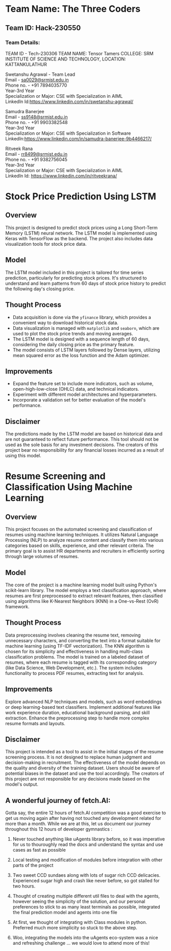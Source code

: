 # Team Name: The Three Coders
## Team ID: Hack-230550
### Team Details:
TEAM ID  - Tech-230306
TEAM NAME: Tensor Tamers
COLLEGE: SRM INSTITUTE OF SCIENCE AND TECHNOLOGY, 
LOCATION: KATTANKULATHUR

Swetanshu Agrawal - Team Lead <br>
Email - sa0029@srmist.edu.in <br>
Phone no. - +91 7894035770 <br>
Year-3rd Year <br>
Specialization or Major: CSE with Specialization in AIML <br>
LinkedIn Id:https://www.linkedin.com/in/swetanshu-agrawal/ <br>

Samudra Banerjee <br>
Email - ss9148@srmist.edu.in <br>
Phone no. - +91 9903382548 <br>
Year-3rd Year <br>
Specialization or Major: CSE with Specialization in Software <br>
LinkedIn:https://www.linkedin.com/in/samudra-banerjee-9b4466217/ <br>


Ritveek Rana <br>
Email - rr8499@srmist.edu.in <br>
Phone no. - +91 9382756045 <br>
Year-3rd Year <br>
Specialization or Major: CSE with Specialization in AIML <br>
LinkedIn Id: https://www.linkedin.com/in/ritveekrana/ <br>

# Stock Price Prediction Using LSTM

## Overview

This project is designed to predict stock prices using a Long Short-Term Memory (LSTM) neural network. The LSTM model is implemented using Keras with TensorFlow as the backend. The project also includes data visualization tools for stock price data.

## Model

The LSTM model included in this project is tailored for time series prediction, particularly for predicting stock prices. It's structured to understand and learn patterns from 60 days of stock price history to predict the following day's closing price.

## Thought Process

- Data acquisition is done via the `yfinance` library, which provides a convenient way to download historical stock data.
- Data visualization is managed with `matplotlib` and `seaborn`, which are used to plot the stock price trends and moving averages.
- The LSTM model is designed with a sequence length of 60 days, considering the daily closing price as the primary feature.
- The model consists of LSTM layers followed by Dense layers, utilizing mean squared error as the loss function and the Adam optimizer.


## Improvements

- Expand the feature set to include more indicators, such as volume, open-high-low-close (OHLC) data, and technical indicators.
- Experiment with different model architectures and hyperparameters.
- Incorporate a validation set for better evaluation of the model's performance.

## Disclaimer

The predictions made by the LSTM model are based on historical data and are not guaranteed to reflect future performance. This tool should not be used as the sole basis for any investment decisions. The creators of this project bear no responsibility for any financial losses incurred as a result of using this model.


# Resume Screening and Classification Using Machine Learning

## Overview
This project focuses on the automated screening and classification of resumes using machine learning techniques. It utilizes Natural Language Processing (NLP) to analyze resume content and classify them into various categories based on skills, experience, and other relevant criteria. The primary goal is to assist HR departments and recruiters in efficiently sorting through large volumes of resumes.

## Model
The core of the project is a machine learning model built using Python's scikit-learn library. The model employs a text classification approach, where resumes are first preprocessed to extract relevant features, then classified using algorithms like K-Nearest Neighbors (KNN) in a One-vs-Rest (OvR) framework.

## Thought Process
Data preprocessing involves cleaning the resume text, removing unnecessary characters, and converting the text into a format suitable for machine learning (using TF-IDF vectorization).
The KNN algorithm is chosen for its simplicity and effectiveness in handling multi-class classification problems.
The model is trained on a labeled dataset of resumes, where each resume is tagged with its corresponding category (like Data Science, Web Development, etc.).
The system includes functionality to process PDF resumes, extracting text for analysis.

## Improvements
Explore advanced NLP techniques and models, such as word embeddings or deep learning-based text classifiers.
Implement additional features like work experience duration, educational background parsing, and skill extraction.
Enhance the preprocessing step to handle more complex resume formats and layouts.

## Disclaimer
This project is intended as a tool to assist in the initial stages of the resume screening process. It is not designed to replace human judgment and decision-making in recruitment. The effectiveness of the model depends on the quality and diversity of the training dataset. Users should be aware of potential biases in the dataset and use the tool accordingly. The creators of this project are not responsible for any decisions made based on the model's output.

## A wonderful journey of fetch.AI:

Gotta say, the entire 12 hours of fetch.AI competition was a good exercise to get us moving again after having not touched any development related for more than a month. While we are at this, let us document our journey throughout this 12 hours of developer gymnastics :

1. Never touched anything like uAgents library before, so it was imperative for us to thouroughly read the docs and understand the syntax and use cases as fast as possible

2. Local testing and modification of modules before integration with other parts of the project

3. Two sweet CCD sundaes along with lots of sugar rich CCD delicacies. Experienced sugar high and crash like never before, so got stalled for two hours.

4. Thought of creating multiple different util files to deal with the agents, however seeing the simplicity of the solution, and our personal preferences to stick to as many least terminals as possible, integrated the final prediction model and agents into one file

5. At first, we thought of integrating with Class modules in python. Preferred much more simplicity so stuck to the above step.

6. Woo, integrating the models into the uAgents eco-system was a nice and refreshing challenge ... we would love to attend more of this!


